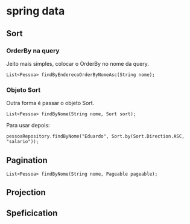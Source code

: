 # spring data

## Sort

### OrderBy na query

Jeito mais simples, colocar o OrderBy no nome da query.

    List<Pessoa> findByEnderecoOrderByNomeAsc(String nome);
    
### Objeto Sort
    
Outra forma é passar o objeto Sort.

    List<Pessoa> findByNome(String nome, Sort sort);
    
Para usar depois:

    pessoaRepository.findByNome("Eduardo", Sort.by(Sort.Direction.ASC, "salario"));

## Pagination


    List<Pessoa> findByNome(String nome, Pageable pageable);


## Projection

## Speficication
